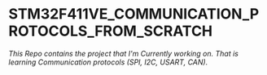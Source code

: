 # STM32F411VE_COMMUNICATION_PROTOCOLS_FROM_SCRATCH
*This Repo contains the project that I'm Currently working on.*
*That is learning Communication protocols (SPI, I2C, USART, CAN).*
